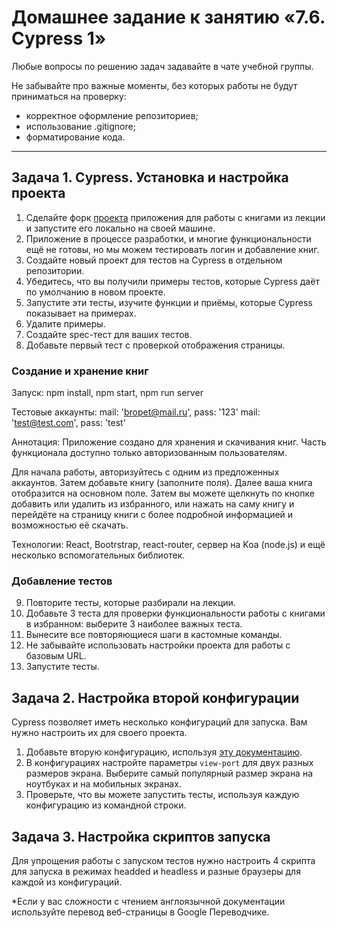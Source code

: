 # Домашнее задание к занятию «7.6. Cypress 1»

Любые вопросы по решению задач задавайте в чате учебной группы.

Не забывайте про важные моменты, без которых работы не будут приниматься на проверку: 
- корректное оформление репозиториев;
- использование .gitignore;
- форматирование кода.

---

  ## Задача 1. Cypress. Установка и настройка проекта

1. Сделайте форк [проекта](https://github.com/netology-code/jsaqa-code/tree/main/booksApp) приложения для работы с книгами из лекции и запустите его локально на своей машине.
2. Приложение в процессе разработки, и многие функциональности ещё не готовы, но мы можем тестировать логин и добавление книг.
3. Создайте новый проект для тестов на Cypress в отдельном репозитории.
4. Убедитесь, что вы получили примеры тестов, которые Cypress даёт по умолчанию в новом проекте.
5. Запустите эти тесты, изучите функции и приёмы, которые Cypress показывает на примерах.
6. Удалите примеры.
7. Создайте spec-тест для ваших тестов.
8. Добавьте первый тест с проверкой отображения страницы.

  ### Создание и хранение книг

Запуск: npm install, npm start, npm run server

Тестовые аккаунты: 
   mail: 'bropet@mail.ru', pass: '123'
   mail: 'test@test.com', pass: 'test'

Аннотация:
  Приложение создано для хранения и скачивания книг. Часть функционала доступно только авторизованным пользователям.

  Для начала работы, авторизуйтесь с одним из предложенных аккаунтов.
  Затем добавьте книгу (заполните поля). Далее ваша книга отобразится на основном поле.
  Затем вы можете щелкнуть по кнопке добавить или удалить из избранного, или нажать на саму книгу и перейдёте на страницу книги с более подробной информацией и возможностью её скачать.

Технологии: React, Bootrstrap, react-router, сервер на Koa (node.js) и ещё несколько вспомогательных библиотек.

  ### Добавление тестов

9. Повторите тесты, которые разбирали на лекции.
10. Добавьте 3 теста для проверки функциональности работы с книгами в избранном: выберите 3 наиболее важных теста.
11. Вынесите все повторяющиеся шаги в кастомные команды.
12. Не забывайте использовать настройки проекта для работы с базовым URL.
13. Запустите тесты. 


  ## Задача 2. Настройка второй конфигурации

Cypress позволяет иметь несколько конфигураций для запуска. Вам нужно настроить их для своего проекта.

1. Добавьте вторую конфигурацию, используя [эту документацию](https://docs.cypress.io/guides/guides/environment-variables#Option-2-cypress-env-json).
2. В конфигурациях настройте параметры `view-port` для двух разных размеров экрана. Выберите самый популярный размер экрана на ноутбуках и на мобильных экранах.
3. Проверьте, что вы можете запустить тесты, используя каждую конфигурацию из командной строки.

  ## Задача 3. Настройка скриптов запуска

Для упрощения работы с запуском тестов нужно настроить 4 скрипта для запуска в режимах headded и headless и разные браузеры для каждой из конфигураций.

*Если у вас сложности с чтением англоязычной документации используйте перевод веб-страницы в Google Переводчике.
